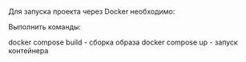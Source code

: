 Для запуска проекта через Docker необходимо:

Выполнить команды:

docker compose build - сборка образа
docker compose up - запуск контейнера